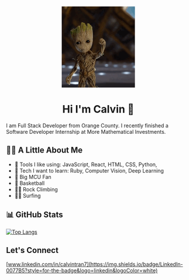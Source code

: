 
<p align="center">
  <img src="https://github.com/CalvinTran7/CalvinTran7/blob/main/hello.gif" />
</p>

<h1 align="center">Hi I'm Calvin 👋 </h1>

I am Full Stack Developer from Orange County. I recently finished a Software Developer Internship at More Mathematical Investments. 

## 🙋‍♂️   A Little About Me
* 🧰  Tools I like using:  JavaScript, React, HTML, CSS, Python,
* 📖  Tech I want to learn: Ruby, Computer Vision, Deep Learning
* 🎥  Big MCU Fan
* 🏀  Basketball
* 🧗‍♂️  Rock Climbing
* 🏄‍♂️  Surfing 


## 📊   GitHub Stats
[![Top Langs](https://github-readme-stats.vercel.app/api/top-langs/?username=CalvinTran7&layout=compact)](https://github.com/anuraghazra/github-readme-stats)

## Let's Connect

[www.linkedin.com/in/calvintran7](https://img.shields.io/badge/LinkedIn-0077B5?style=for-the-badge&logo=linkedin&logoColor=white)
